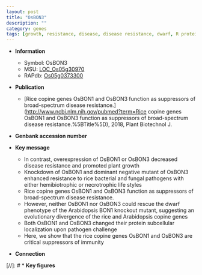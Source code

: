 ```yaml
---
layout: post
title: "OsBON3"
description: ""
category: genes
tags: [growth, resistance, disease, disease resistance, dwarf, R protein, immunity, pathogen, plant growth, broad-spectrum disease resistance]
---
```


* **Information**  
    + Symbol: OsBON3  
    + MSU: [LOC_Os05g30970](http://rice.uga.edu/cgi-bin/ORF_infopage.cgi?orf=LOC_Os05g30970)  
    + RAPdb: [Os05g0373300](https://rapdb.dna.affrc.go.jp/locus/?name=Os05g0373300)  

* **Publication**  
    + [Rice copine genes OsBON1 and OsBON3 function as suppressors of broad-spectrum disease resistance.](http://www.ncbi.nlm.nih.gov/pubmed?term=Rice copine genes OsBON1 and OsBON3 function as suppressors of broad-spectrum disease resistance.%5BTitle%5D), 2018, Plant Biotechnol J.

* **Genbank accession number**  

* **Key message**  
    + In contrast, overexpression of OsBON1 or OsBON3 decreased disease resistance and promoted plant growth
    + Knockdown of OsBON1 and dominant negative mutant of OsBON3 enhanced resistance to rice bacterial and fungal pathogens with either hemibiotrophic or necrotrophic life styles
    + Rice copine genes OsBON1 and OsBON3 function as suppressors of broad-spectrum disease resistance.
    + However, neither OsBON1 nor OsBON3 could rescue the dwarf phenotype of the Arabidopsis BON1 knockout mutant, suggesting an evolutionary divergence of the rice and Arabidopsis copine genes
    + Both OsBON1 and OsBON3 changed their protein subcellular localization upon pathogen challenge
    + Here, we show that the rice copine genes OsBON1 and OsBON3 are critical suppressors of immunity

* **Connection**  

[//]: # * **Key figures**  


